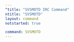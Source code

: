 ```yaml
---
^title: "SVSMOTD IRC Command"
ntitle: "SVSMOTD"
layout: command
notstarted: true

command: SVSMOTD
---
```

